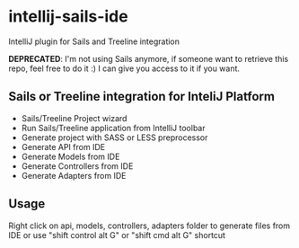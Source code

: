 # intellij-sails-ide
IntelliJ plugin for Sails and Treeline integration

**DEPRECATED**: I'm not using Sails anymore, if someone want to retrieve this repo, feel free to do it :) I can give you access to it if you want. 

## Sails or Treeline integration for InteliJ Platform
* Sails/Treeline Project wizard
* Run Sails/Treeline application from IntelliJ toolbar
* Generate project with SASS or LESS preprocessor
* Generate API from IDE
* Generate Models from IDE
* Generate Controllers from IDE
* Generate Adapters from IDE


## Usage
Right click on api, models, controllers, adapters folder to generate files from IDE or use "shift control alt G" or "shift cmd alt G" shortcut

